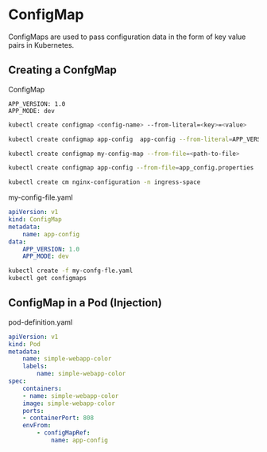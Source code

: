 # ConfigMap
ConfigMaps are used to pass configuration data in the form of key value pairs in Kubernetes.

## Creating a ConfgMap

ConfigMap
```console
APP_VERSION: 1.0
APP_MODE: dev
```

```bash
kubectl create configmap <config-name> --from-literal=<key>=<value>

kubectl create configmap app-config  app-config --from-literal=APP_VERSION=1.0 --from-literal=APP_MODE=dev

kubectl create configmap my-config-map --from-file=<path-to-file>

kubectl create configmap app-config --from-file=app_config.properties

kubectl create cm nginx-configuration -n ingress-space
```

my-config-file.yaml
```yaml
apiVersion: v1
kind: ConfigMap
metadata:
	name: app-config
data:
	APP_VERSION: 1.0
	APP_MODE: dev
```

```bash
kubectl create -f my-confg-fle.yaml
kubectl get configmaps
```

## ConfigMap in a Pod (Injection)

pod-definition.yaml
```yaml
apiVersion: v1
kind: Pod
metadata:
	name: simple-webapp-color
	labels:
		name: simple-webapp-color
spec:
	containers:
	- name: simple-webapp-color
	image: simple-webapp-color
	ports:
	- containerPort: 808
	envFrom:
		- configMapRef:
			name: app-config
```


